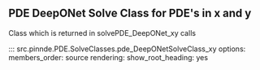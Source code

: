 PDE DeepONet Solve Class for PDE's in x and y
----------------

Class which is returned in solvePDE_DeepONet_xy calls

::: src.pinnde.PDE.SolveClasses.pde_DeepONetSolveClass_xy
    options:
        members_order: source
    rendering:
      show_root_heading: yes